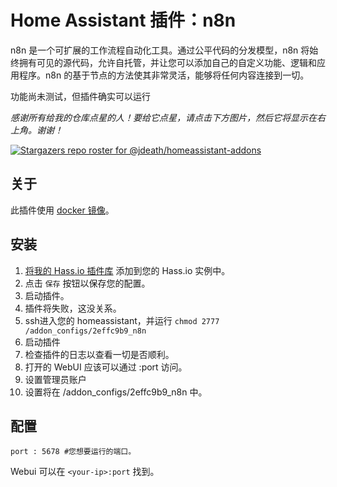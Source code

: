 # Home Assistant 插件：n8n

n8n 是一个可扩展的工作流程自动化工具。通过公平代码的分发模型，n8n 将始终拥有可见的源代码，允许自托管，并让您可以添加自己的自定义功能、逻辑和应用程序。n8n 的基于节点的方法使其非常灵活，能够将任何内容连接到一切。

功能尚未测试，但插件确实可以运行

_感谢所有给我的仓库点星的人！要给它点星，请点击下方图片，然后它将显示在右上角。谢谢！_

[![Stargazers repo roster for @jdeath/homeassistant-addons](https://reporoster.com/stars/jdeath/homeassistant-addons)](https://github.com/jdeath/homeassistant-addons/stargazers)

## 关于

此插件使用 [docker 镜像](https://github.com/n8n-io/n8n)。

## 安装


1. [将我的 Hass.io 插件库][repository] 添加到您的 Hass.io 实例中。
1. 点击 `保存` 按钮以保存您的配置。
1. 启动插件。
1. 插件将失败，这没关系。
1. ssh进入您的 homeassistant，并运行 `chmod 2777 /addon_configs/2effc9b9_n8n`
1. 启动插件
1. 检查插件的日志以查看一切是否顺利。
1. 打开的 WebUI 应该可以通过 <your-ip>:port 访问。
1. 设置管理员账户
1. 设置将在 /addon_configs/2effc9b9_n8n 中。

## 配置

```
port : 5678 #您想要运行的端口。
```

Webui 可以在 `<your-ip>:port` 找到。

[repository]: https://github.com/jdeath/homeassistant-addons